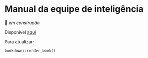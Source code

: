 # Manual da equipe de inteligência

:construction: *em construção*

Disponível [aqui](https://r-egreen.github.io/manual_inteligencia/)


Para atualizar:

```
bookdown::render_book()
```
